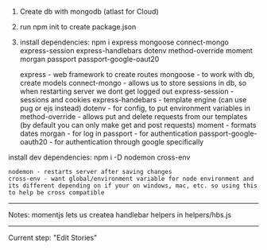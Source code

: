1. Create db with mongodb (atlast for Cloud)
2. run npm init to create package.json
3. install dependencies:
npm i express mongoose connect-mongo express-session express-handlebars dotenv method-override moment morgan passport passport-google-oaut20
 
    express - web framework to create routes
    mongoose - to work with db, create models
    connect-mongo - allows us to store sessions in db, so when restarting server we dont get logged out
    express-session - sessions and cookies
    express-handebars - template engine (can use pug or ejs instead)
    dotenv - for config, to put environment variables in
    method-override - allows put and delete requests from our templates (by default you can only make get and post requests)
    moment - formats dates
    morgan - for log in
    passport - for authentication
    passport-google-oauth20 - for authentication through google specifically
 
install dev dependencies:
npm i -D nodemon cross-env
 
    nodemon - restarts server after saving changes
    cross-env - want global/environment variable for node environment and its different depending on if your on windows, mac, etc. so using this to help be cross compatible

-------------

Notes:
momentjs lets us createa handlebar helpers in helpers/hbs.js

-------------

Current step: "Edit Stories"